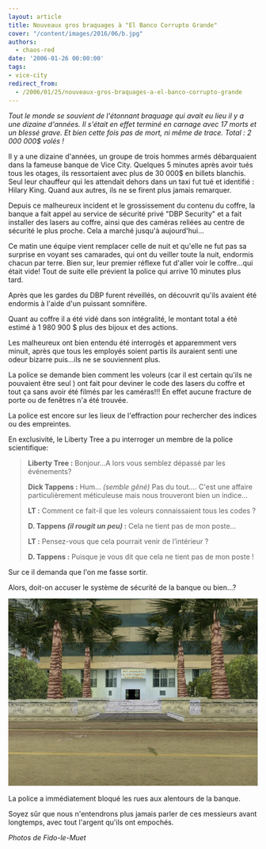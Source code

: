 ```yaml
---
layout: article
title: Nouveaux gros braquages à "El Banco Corrupto Grande"
cover: "/content/images/2016/06/b.jpg"
authors:
  - chaos-red
date: '2006-01-26 00:00:00'
tags:
- vice-city
redirect_from:
  - /2006/01/25/nouveaux-gros-braquages-a-el-banco-corrupto-grande
---
```


_Tout le monde se souvient de l'étonnant braquage qui avait eu lieu il y a une dizaine d'années. Il s'était en effet terminé en carnage avec 17 morts et un blessé grave. Et bien cette fois pas de mort, ni même de trace. Total : 2 000 000$ volés !_

Il y a une dizaine d'années, un groupe de trois hommes armés débarquaient dans la fameuse banque de Vice City. Quelques 5 minutes après avoir tués tous les otages, ils ressortaient avec plus de 30 000$ en billets blanchis. Seul leur chauffeur qui les attendait dehors dans un taxi fut tué et identifié : Hilary King. Quand aux autres, ils ne se firent plus jamais remarquer.

Depuis ce malheureux incident et le grossissement du contenu du coffre, la banque a fait appel au service de sécurité privé "DBP Security" et a fait installer des lasers au coffre, ainsi que des caméras reliées au centre de sécurité le plus proche. Cela a marché jusqu'à aujourd'hui...

Ce matin une équipe vient remplacer celle de nuit et qu'elle ne fut pas sa surprise en voyant ses camarades, qui ont du veiller toute la nuit, endormis chacun par terre. Bien sur, leur premier réflexe fut d'aller voir le coffre...qui était vide! Tout de suite elle prévient la police qui arrive 10 minutes plus tard.

Après que les gardes du DBP furent réveillés, on découvrit qu'ils avaient été endormis à l'aide d'un puissant somnifère.

Quant au coffre il a été vidé dans son intégralité, le montant total a été estimé à 1 980 900 $ plus des bijoux et des actions.

Les malheureux ont bien entendu été interrogés et apparemment vers minuit, après que tous les employés soient partis ils auraient senti une odeur bizarre puis...ils ne se souviennent plus.

La police se demande bien comment les voleurs (car il est certain qu'ils ne pouvaient être seul ) ont fait pour deviner le code des lasers du coffre et tout ça sans avoir été filmés par les caméras!!! En effet aucune fracture de porte ou de fenêtres n'a été trouvée.

La police est encore sur les lieux de l'effraction pour rechercher des indices ou des empreintes.

En exclusivité, le Liberty Tree a pu interroger un membre de la police scientifique:

> **Liberty Tree :** Bonjour...A lors vous semblez dépassé par les événements?
> 
> **Dick Tappens :** Hum... _(semble gêné)_ Pas du tout.... C'est une affaire particulièrement méticuleuse mais nous trouveront bien un indice...
> 
> **LT :** Comment ce fait-il que les voleurs connaissaient tous les codes ?
> 
> **D. Tappens _(il rougit un peu)_ :** Cela ne tient pas de mon poste...
> 
> **LT :** Pensez-vous que cela pourrait venir de l’intérieur ?
> 
> **D. Tappens :** Puisque je vous dit que cela ne tient pas de mon poste !

Sur ce il demanda que l'on me fasse sortir.

Alors, doit-on accuser le système de sécurité de la banque ou bien...?

![](/content/images/2005/01/g.jpg)

La police a immédiatement bloqué les rues aux alentours de la banque.

Soyez sûr que nous n'entendrons plus jamais parler de ces messieurs avant longtemps, avec tout l'argent qu'ils ont empochés.

_Photos de Fido-le-Muet_
